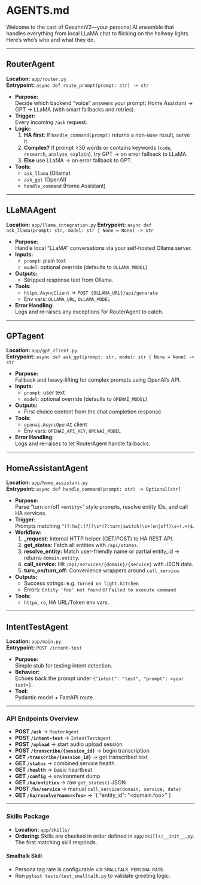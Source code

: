 # AGENTS.md

Welcome to the cast of GesahniV2—your personal AI ensemble that handles everything from local LLaMA chat to flicking on the hallway lights. Here’s who’s who and what they do.

---

## RouterAgent
**Location:** `app/router.py`  
**Entrypoint:** `async def route_prompt(prompt: str) -> str`

- **Purpose:**  
  Decide which backend “voice” answers your prompt: Home Assistant → GPT → LLaMA (with smart fallbacks and retries).
- **Trigger:**  
  Every incoming `/ask` request.
- **Logic:**  
  1. **HA first**: If `handle_command(prompt)` returns a non-`None` result, serve it.  
  2. **Complex?** If prompt >30 words or contains keywords (`code`, `research`, `analyze`, `explain`), try GPT → on error fallback to LLaMA.  
  3. **Else** use LLaMA → on error fallback to GPT.
- **Tools:**  
  - `ask_llama` (Ollama)  
  - `ask_gpt` (OpenAI)  
  - `handle_command` (Home Assistant)

---

## LLaMAAgent
**Location:** `app/llama_integration.py`
**Entrypoint:** `async def ask_llama(prompt: str, model: str | None = None) -> str`

- **Purpose:**  
  Handle local “LLaMA” conversations via your self‑hosted Ollama server.
- **Inputs:**  
  - `prompt`: plain text  
  - `model`: optional override (defaults to `OLLAMA_MODEL`)
- **Outputs:**  
  - Stripped response text from Ollama.
- **Tools:**  
  - `httpx.AsyncClient` → `POST {OLLAMA_URL}/api/generate`  
  - Env vars: `OLLAMA_URL`, `OLLAMA_MODEL`
- **Error Handling:**  
  Logs and re‑raises any exceptions for RouterAgent to catch.

---

## GPTagent
**Location:** `app/gpt_client.py`  
**Entrypoint:** `async def ask_gpt(prompt: str, model: str | None = None) -> str`

- **Purpose:**  
  Fallback and heavy‑lifting for complex prompts using OpenAI’s API.
- **Inputs:**  
  - `prompt`: user text  
  - `model`: optional override (defaults to `OPENAI_MODEL`)
- **Outputs:**  
  - First choice content from the chat completion response.
- **Tools:**  
  - `openai.AsyncOpenAI` client  
  - Env vars: `OPENAI_API_KEY`, `OPENAI_MODEL`
- **Error Handling:**  
  Logs and re‑raises to let RouterAgent handle fallbacks.

---

## HomeAssistantAgent
**Location:** `app/home_assistant.py`  
**Entrypoint:** `async def handle_command(prompt: str) -> Optional[str]`

- **Purpose:**  
  Parse “turn on/off `<entity>`” style prompts, resolve entity IDs, and call HA services.
- **Trigger:**  
  Prompts matching `^(?:ha[:]?)?\s*(?:turn|switch)\s+(on|off)\s+(.+)$`.
- **Workflow:**  
  1. **_request:** Internal HTTP helper (GET/POST) to HA REST API.  
  2. **get_states:** Fetch all entities with `/api/states`.  
  3. **resolve_entity:** Match user-friendly name or partial entity_id → returns `domain.entity`.  
  4. **call_service:** Hit `/api/services/{domain}/{service}` with JSON data.  
  5. **turn_on/turn_off:** Convenience wrappers around `call_service`.  
- **Outputs:**  
  - Success strings: e.g. `Turned on light.kitchen`  
  - Errors: `Entity 'foo' not found` or `Failed to execute command`
- **Tools:**  
  - `httpx`, `re`, HA URL/Token env vars.

---

## IntentTestAgent
**Location:** `app/main.py`  
**Entrypoint:** `POST /intent-test`

- **Purpose:**  
  Simple stub for testing intent detection.  
- **Behavior:**  
  Echoes back the prompt under `{"intent": "test", "prompt": <your text>}`.  
- **Tool:**  
  Pydantic model + FastAPI route.

---

### API Endpoints Overview
- **POST `/ask`** → `RouterAgent`  
- **POST `/intent-test`** → `IntentTestAgent`
- **POST `/upload`** → start audio upload session
- **POST `/transcribe/{session_id}`** → begin transcription
- **GET `/transcribe/{session_id}`** → get transcribed text
- **GET `/status`** → combined service health
- **GET `/health`** → basic heartbeat
- **GET `/config`** → environment dump
- **GET `/ha/entities`** → raw `get_states()` JSON
- **POST `/ha/service`** → manual `call_service(domain, service, data)`
- **GET `/ha/resolve?name=<foo>`** → `{ "entity_id": "<domain.foo>" }

---

### Skills Package

- **Location:** `app/skills/`
- **Ordering:** Skills are checked in order defined in
  `app/skills/__init__.py`. The first matching skill responds.

#### Smalltalk Skill

- Persona tag rate is configurable via `SMALLTALK_PERSONA_RATE`.
- Run `pytest tests/test_smalltalk.py` to validate greeting logic.
